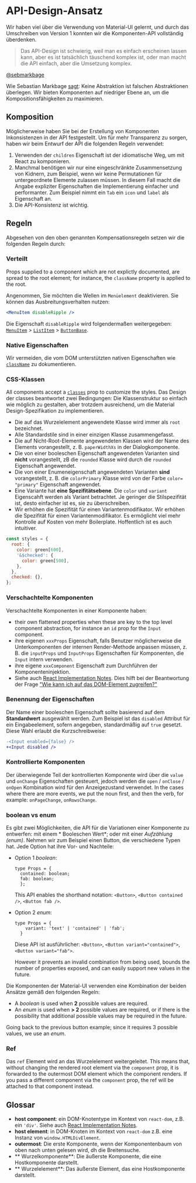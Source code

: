 # API-Design-Ansatz

<p class="description">Wir haben viel über die Verwendung von Material-UI gelernt, und durch das Umschreiben von Version 1 konnten wir die Komponenten-API vollständig überdenken.</p>

> Das API-Design ist schwierig, weil man es einfach erscheinen lassen kann, aber es ist tatsächlich täuschend komplex ist, oder man macht die API einfach, aber die Umsetzung komplex.

[@sebmarkbage](https://twitter.com/sebmarkbage/status/728433349337841665)

Wie Sebastian Markbage [sagt](https://2014.jsconf.eu/speakers/sebastian-markbage-minimal-api-surface-area-learning-patterns-instead-of-frameworks.html): Keine Abstraktion ist falschen Abstraktionen überlegen. Wir bieten Komponenten auf niedriger Ebene an, um die Kompositionsfähigkeiten zu maximieren.

## Komposition

Möglicherweise haben Sie bei der Erstellung von Komponenten Inkonsistenzen in der API festgestellt. Um für mehr Transparenz zu sorgen, haben wir beim Entwurf der API die folgenden Regeln verwendet:

1. Verwenden der `children` Eigenschaft ist der idiomatische Weg, um mit React zu komponieren.
2. Manchmal benötigen wir nur eine eingeschränkte Zusammensetzung von Kidnern, zum Beispiel, wenn wir keine Permutationen für untergeordnete Elemente zulassen müssen. In diesem Fall macht die Angabe expliziter Eigenschaften die Implementierung einfacher und performanter. Zum Beispiel nimmt ein `Tab` ein `icon` und `label` als Eigenschaft an.
3. Die API-Konsistenz ist wichtig.

## Regeln

Abgesehen von den oben genannten Kompensationsregeln setzen wir die folgenden Regeln durch:

### Verteilt

Props supplied to a component which are not explictly documented, are spread to the root element; for instance, the `className` property is applied to the root.

Angenommen, Sie möchten die Wellen im `Menüelement` deaktivieren. Sie können das Ausbreitungsverhalten nutzen:

```jsx
<MenuItem disableRipple />
```

Die Eigenschaft `disableRipple` wird folgendermaßen weitergegeben: [`MenuItem`](/api/menu-item/) > [`ListItem`](/api/list-item/) > [`ButtonBase`](/api/button-base/).

### Native Eigenschaften

Wir vermeiden, die vom DOM unterstützten nativen Eigenschaften wie [`className`](/customization/components/#overriding-styles-with-class-names) zu dokumentieren.

### CSS-Klassen

All components accept a [`classes`](/customization/components/#overriding-styles-with-classes) prop to customize the styles. Das Design der classes beantwortet zwei Bedingungen: Die Klassenstruktur so einfach wie möglich zu gestalten, aber trotzdem ausreichend, um die Material Design-Spezifikation zu implementieren.

- Die auf das Wurzelelement angewendete Klasse wird immer als `root` bezeichnet.
- Alle Standardstile sind in einer einzigen Klasse zusammengefasst.
- Die auf Nicht-Root-Elemente angewendeten Klassen wird der Name des Elements vorangestellt, z. B. `paperWidthXs` in der Dialogkomponente.
- Die von einer booleschen Eigenschaft angewendeten Varianten sind **nicht** vorangestellt, zB die `rounded` Klasse wird durch die `rounded` Eigenschaft angewendet.
- Die von einer Enumeneigenschaft angewendeten Varianten **sind** vorangestellt, z. B. die `colorPrimary` Klasse wird von der Farbe `color= "primary"` Eigenschaft angewendet.
- Eine Variante hat **eine Spezifitätsebene**. Die `color` und `variant` Eigenscahft werden als Variant betrachtet. Je geringer die Stilspezifität ist, desto einfacher ist es, sie zu überschreiben.
- Wir erhöhen die Spezifität für einen Variantenmodifikator. Wir erhöhen die Spezifität für einen Variantenmodifikator. Es ermöglicht viel mehr Kontrolle auf Kosten von mehr Boilerplate. Hoffentlich ist es auch intuitiver.

```js
const styles = {
  root: {
    color: green[600],
    '&$checked': {
      color: green[500],
    },
  },
  checked: {},
};
```

### Verschachtelte Komponenten

Verschachtelte Komponenten in einer Komponente haben:

- their own flattened properties when these are key to the top level component abstraction, for instance an `id` prop for the `Input` component.
- ihre eigenen `xxxProps` Eigenschaft, falls Benutzer möglicherweise die Unterkomponenten der internen Render-Methode anpassen müssen, z. B. die `inputProps` und `InputProps` Eigenschaften für Komponenten, die `Input` intern verwenden.
- ihre eigene `xxxComponent` Eigenschaft zum Durchführen der Komponenteninjektion.
- Siehe auch [React Implementation Notes](https://reactjs.org/docs/implementation-notes.html#mounting-host-elements). Dies hilft bei der Beantwortung der Frage ["Wie kann ich auf das DOM-Element zugreifen?"](/getting-started/faq/#how-can-i-access-the-dom-element)

### Benennung der Eigenschaften

Der Name einer booleschen Eigenschaft sollte basierend auf dem **Standardwert** ausgewählt werden. Zum Beispiel ist das `disabled` Attribut für ein Eingabeelement, sofern angegeben, standardmäßig auf `true` gesetzt. Diese Wahl erlaubt die Kurzschreibweise:

```diff
-<Input enabled={false} />
+<Input disabled />
```

### Kontrollierte Komponenten

Der überwiegende Teil der kontrollierten Komponente wird über die `value` und `onChange` Eigenschaften gesteuert, jedoch werden die `open` / `onClose` / `onOpen` Kombination wird für den Anzeigezustand verwendet. In the cases where there are more events, we put the noun first, and then the verb, for example: `onPageChange`, `onRowsChange`.

### boolean vs enum

Es gibt zwei Möglichkeiten, die API für die Variationen einer Komponente zu entwerfen: mit einem * Booleschen Wert*; oder mit einer *Aufzählung (enum)*. Nehmen wir zum Beispiel einen Button, die verschiedene Typen hat. Jede Option hat ihre Vor- und Nachteile:

- Option 1 *boolean*:

  ```tsx
  type Props = {
    contained: boolean;
    fab: boolean;
    };
  ```

  This API enables the shorthand notation: `<Button>`, `<Button contained />`, `<Button fab />`.

- Option 2 *enum*:

  ```tsx
  type Props = {
      variant: 'text' | 'contained' | 'fab';
    }
  ```

  Diese API ist ausführlicher: `<Button>`, `<Button variant="contained">`, `<Button variant="fab">`.

  However it prevents an invalid combination from being used, bounds the number of properties exposed, and can easily support new values in the future.

Die Komponenten der Material-UI verwenden eine Kombination der beiden Ansätze gemäß den folgenden Regeln:

- A *boolean* is used when **2** possible values are required.
- An *enum* is used when **> 2** possible values are required, or if there is the possibility that additional possible values may be required in the future.

Going back to the previous button example; since it requires 3 possible values, we use an *enum*.

### Ref

Das `ref` Element wird an das Wurzelelement weitergeleitet. This means that, without changing the rendered root element via the `component` prop, it is forwarded to the outermost DOM element which the component renders. If you pass a different component via the `component` prop, the ref will be attached to that component instead.

## Glossar

- **host component**: ein DOM-Knotentype im Kontext von `react-dom`, z.B. ein `'div'`. Siehe auch [React Implementation Notes](https://reactjs.org/docs/implementation-notes.html#mounting-host-elements).
- **host element**: in DOM-Knoten im Kontext von `react-dom` z.B. eine Instanz von `window.HTMLDivElement`.
- **outermost**: Die erste Komponente, wenn der Komponentenbaum von oben nach unten gelesen wird, dh die Breitensuche.
- ** Wurzelkomponente**: Die äußerste Komponente, die eine Hostkomponente darstellt.
- ** Wurzelelement**: Das äußerste Element, das eine Hostkomponente darstellt.
